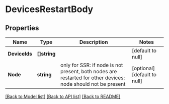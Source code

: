 # DevicesRestartBody

## Properties
Name | Type | Description | Notes
------------ | ------------- | ------------- | -------------
**DeviceIds** | **[]string** |  | [default to null]
**Node** | **string** | only for SSR: if node is not present, both nodes are restarted for other devices: node should not be present | [optional] [default to null]

[[Back to Model list]](../README.md#documentation-for-models) [[Back to API list]](../README.md#documentation-for-api-endpoints) [[Back to README]](../README.md)


